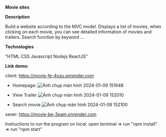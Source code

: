 **Movie sites**

**Description**

Build a website according to the MVC model. Displays a list of movies, when clicking on each movie, you can see detailed information of movies and trailers. Search function by keyword ...

**Technologies**

"HTML
CSS
Javascript
Nodejs
ReactJS"

**Link demo:**

client: https://movie-fe-4ozu.onrender.com
- Homepage:
 ![Ảnh chụp màn hình 2024-01-09 151948](https://github.com/huydinh-ng/movie_be/assets/131755314/7d366b30-8de5-4da1-8079-64cfb15f89c0)

- View Trailer
  ![Ảnh chụp màn hình 2024-01-09 152010](https://github.com/huydinh-ng/movie_be/assets/131755314/9e8a238d-fb1b-4e2f-8cbd-62bfd8fde50b)
  
- Search movie
  ![Ảnh chụp màn hình 2024-01-09 152100](https://github.com/huydinh-ng/movie_be/assets/131755314/07efaf6c-6b7a-45f1-a8dc-76cd1c66371c)

sever: https://movie-be-3pam.onrender.com

Instructions to run the program on local: open terminal => run "npm install" => run "npm start"
